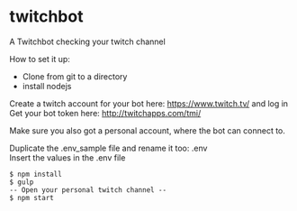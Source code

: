 # twitchbot
A Twitchbot checking your twitch channel

How to set it up:
* Clone from git to a directory
* install nodejs

Create a twitch account for your bot here: https://www.twitch.tv/ and log in  
Get your bot token here: http://twitchapps.com/tmi/  

Make sure you also got a personal account, where the bot can connect to.  

Duplicate the .env_sample file and rename it too: .env  
Insert the values in the .env file

```
$ npm install
$ gulp
-- Open your personal twitch channel --
$ npm start
```
